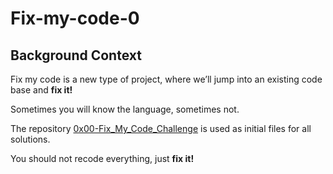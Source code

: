 # Fix-my-code-0

## Background Context
Fix my code is a new type of project, where we’ll jump into an existing code base and **fix it!**

Sometimes you will know the language, sometimes not.

The repository [0x00-Fix_My_Code_Challenge]() is used as initial files for all solutions.

You should not recode everything, just **fix it!**
